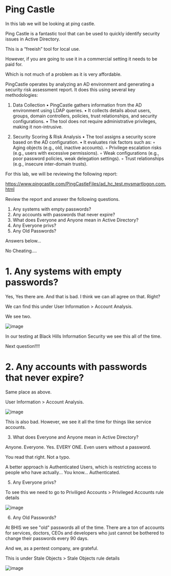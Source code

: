 # Ping Castle

In this lab we will be looking at ping castle.

Ping Castle is a fantastic tool that can be used to quickly identify security issues in Active Directory.

This is a “freeish” tool for local use. 

However, if you are going to use it in a commercial setting it needs to be paid for.

Which is not much of a problem as it is very affordable.

PingCastle operates by analyzing an AD environment and generating a security risk assessment report. It does this using several key methodologies:
1. Data Collection
	•	PingCastle gathers information from the AD environment using LDAP queries.
	•	It collects details about users, groups, domain controllers, policies, trust relationships, and security configurations.
	•	The tool does not require administrative privileges, making it non-intrusive.

2. Security Scoring & Risk Analysis
	•	The tool assigns a security score based on the AD configuration.
	•	It evaluates risk factors such as:
	◦	Aging objects (e.g., old, inactive accounts).
	◦	Privilege escalation risks (e.g., users with excessive permissions).
	◦	Weak configurations (e.g., poor password policies, weak delegation settings).
	◦	Trust relationships (e.g., insecure inter-domain trusts).

For this lab, we will be reviewing the following report:

https://www.pingcastle.com/PingCastleFiles/ad_hc_test.mysmartlogon.com.html

Review the report and answer the following questions.

1. Any systems with empty passwords? 	
2. Any accounts with passwords that never expire? 
3. What does Everyone and Anyone mean in Active Directory?
5. Any Everyone privs?
6. Any Old Passwords?



Answers below...





No Cheating....



# 1. Any systems with empty passwords?

Yes, Yes there are.   And that is bad.  I think we can all agree on that.  Right?

We can find this under User Information > Account Analysis.

We see two.

![image](https://github.com/user-attachments/assets/f5cf89f0-c1d0-4a4f-8cc6-393a5202100a)

In our testing at Black Hills Information Security we see this all of the time.

Next question!!!!

# 2. Any accounts with passwords that never expire? 

Same place as above.  

User Information > Account Analysis.

![image](https://github.com/user-attachments/assets/211786d0-1f32-4356-ac5d-9770342eb983)


This is also bad. However, we see it all the time for things like service accounts.



3. What does Everyone and Anyone mean in Active Directory?

Anyone.  Everyone.  Yes.  EVERY ONE. Even users without a password. 

You read that right.  Not a typo.

A better approach is Authenticated Users, which is restricting access to people who have actually...  You know...  Authenticated.


5. Any Everyone privs?

To see this we need to go to Priviliged Accounts > Privileged Accounts rule details


![image](https://github.com/user-attachments/assets/0cf1c0c2-4d0a-4d19-a0d3-2add50744b65)



6. Any Old Passwords?

At BHIS we see "old" passwords all of the time.  There are a ton of accounts for services, doctors, CEOs and developers who just cannot be bothered to change their passwords every 90 days.

And we, as a pentest company, are grateful.

This is under Stale Objects > Stale Objects rule details

![image](https://github.com/user-attachments/assets/09b8c64c-a69f-4e38-b2f5-f63421ef33f7)















